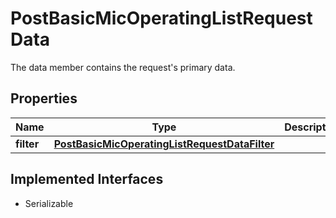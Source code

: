 

# PostBasicMicOperatingListRequestData

The data member contains the request's primary data.

## Properties

Name | Type | Description | Notes
------------ | ------------- | ------------- | -------------
**filter** | [**PostBasicMicOperatingListRequestDataFilter**](PostBasicMicOperatingListRequestDataFilter.md) |  |  [optional]


## Implemented Interfaces

* Serializable


